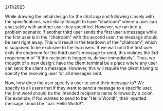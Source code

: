 2/11/2023

While drawing the initial design for the chat app and following closely with the specifications, we initially thought to have "chatroom" where a user can chat solely with another user they specified. However, we ran into a problem scenario: if another third user sends the first user a message while the first user is in the "chatroom" with the second user, the message should be sent right away. This will result in the teardown of the "chatroom", which is supposed to be exclusive to the two users. If we wait until the first user exits the chatroom for the third user's message to send, this violates the 3rd requirement of "if the recipient is logged in, deliver immediately". Thus, we thought of a new design: have the client terminal be a place where any user can send the client a message. However, this will require the client having to specify the receiving user for all messages sent.

Now, how does the user specify a user to send their message to? We specify to all users that if they want to send a message to a specific user, the first word should be the intended recipients name followed by a colon. For example, if foo wanted to send to bar "Hello World!", their inputted message should be "bar: Hello World!".